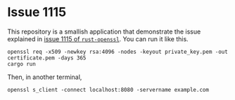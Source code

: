 # Issue 1115

This repository is a smallish application that demonstrate the issue explained in [issue 1115 of `rust-openssl`](https://github.com/sfackler/rust-openssl/issues/1115). You can run it like this.

    openssl req -x509 -newkey rsa:4096 -nodes -keyout private_key.pem -out certificate.pem -days 365
    cargo run
    
Then, in another terminal,

    openssl s_client -connect localhost:8080 -servername example.com
